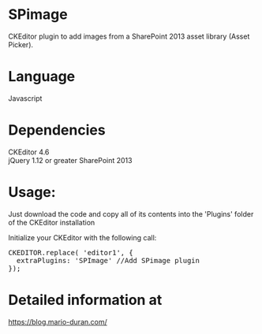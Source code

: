 # SPimage
CKEditor plugin to add images from a SharePoint 2013 asset library (Asset Picker).

# Language
Javascript

# Dependencies
CKEditor 4.6 <br>
jQuery 1.12 or greater
SharePoint 2013

# Usage:

Just download the code and copy all of its contents into the 'Plugins' folder of the CKEditor installation

Initialize your CKEditor with the following call:

<pre>
CKEDITOR.replace( 'editor1', {
  extraPlugins: 'SPImage' //Add SPimage plugin
});
</pre>

# Detailed information at
https://blog.mario-duran.com/
